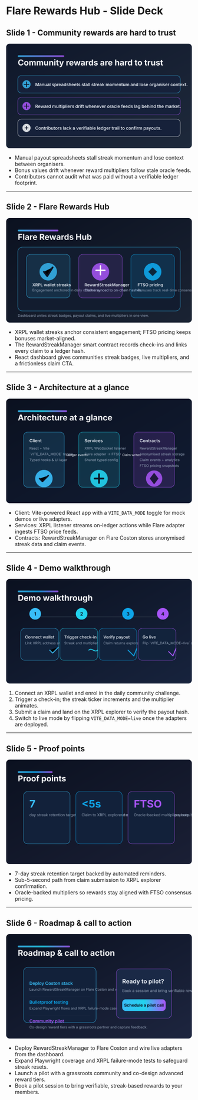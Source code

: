 # Flare Rewards Hub - Slide Deck

## Slide 1 - Community rewards are hard to trust
![Community rewards are hard to trust](./slides/slide-1.svg)
- Manual payout spreadsheets stall streak momentum and lose context between organisers.
- Bonus values drift whenever reward multipliers follow stale oracle feeds.
- Contributors cannot audit what was paid without a verifiable ledger footprint.

---

## Slide 2 - Flare Rewards Hub
![Flare Rewards Hub](./slides/slide-2.svg)
- XRPL wallet streaks anchor consistent engagement; FTSO pricing keeps bonuses market-aligned.
- The RewardStreakManager smart contract records check-ins and links every claim to a ledger hash.
- React dashboard gives communities streak badges, live multipliers, and a frictionless claim CTA.

---

## Slide 3 - Architecture at a glance
![Architecture at a glance](./slides/slide-3.svg)
- Client: Vite-powered React app with a `VITE_DATA_MODE` toggle for mock demos or live adapters.
- Services: XRPL listener streams on-ledger actions while Flare adapter ingests FTSO price feeds.
- Contracts: RewardStreakManager on Flare Coston stores anonymised streak data and claim events.

---

## Slide 4 - Demo walkthrough
![Demo walkthrough](./slides/slide-4.svg)
1. Connect an XRPL wallet and enrol in the daily community challenge.
2. Trigger a check-in; the streak ticker increments and the multiplier animates.
3. Submit a claim and land on the XRPL explorer to verify the payout hash.
4. Switch to live mode by flipping `VITE_DATA_MODE=live` once the adapters are deployed.

---

## Slide 5 - Proof points
![Proof points](./slides/slide-5.svg)
- 7-day streak retention target backed by automated reminders.
- Sub-5-second path from claim submission to XRPL explorer confirmation.
- Oracle-backed multipliers so rewards stay aligned with FTSO consensus pricing.

---

## Slide 6 - Roadmap & call to action
![Roadmap & call to action](./slides/slide-6.svg)
- Deploy RewardStreakManager to Flare Coston and wire live adapters from the dashboard.
- Expand Playwright coverage and XRPL failure-mode tests to safeguard streak resets.
- Launch a pilot with a grassroots community and co-design advanced reward tiers.
- Book a pilot session to bring verifiable, streak-based rewards to your members.
